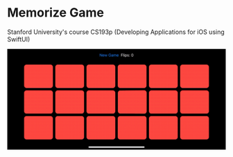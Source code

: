 # Memorize Game
Stanford University's course CS193p (Developing Applications for iOS using SwiftUI)

<img src="/Screenshots/screencast.gif" alt="" width="600">

